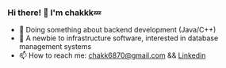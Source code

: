### Hi there! 👋 I'm chakkk💤

<!--
**chakkk309/chakkk309** is a ✨ _special_ ✨ repository because its `README.md` (this file) appears on your GitHub profile.

Here are some ideas to get you started:

- 🔭 I’m currently working on ...
- 🌱 I’m currently learning ...
- 👯 I’m looking to collaborate on ...
- 🤔 I’m looking for help with ...
- 💬 Ask me about ...
- 📫 How to reach me: ...
- 😄 Pronouns: ...
- ⚡ Fun fact: ...
-->

- 🔭 Doing something about backend development (Java/C++)
- 🌱 A newbie to infrastructure software, interested in database management systems
- 📫 How to reach me: chakk6870@gmail.com && [Linkedin](https://www.linkedin.com/in/jia-qi-yan/)
